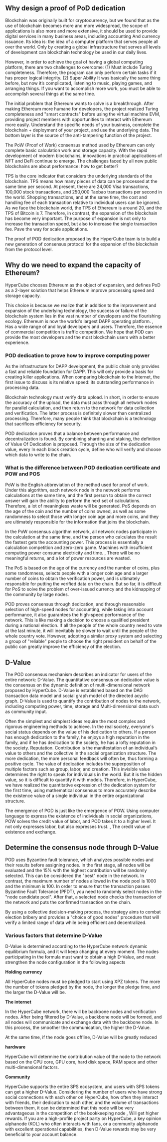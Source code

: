 ## Why design a proof of PoD dedication

Blockchain was originally built for cryptocurrency, but we found that as the use of blockchain becomes more and more widespread, the scope of applications is also more and more extensive, it should be used to provide digital services in many business areas, including accounting And currency issuance. Its idea is: the idea of ​​a computer platform that serves people all over the world. Only by creating a global infrastructure that serves all levels of development can blockchain technology be used in our daily lives.

However, in order to achieve the goal of having a global computing platform, there are two challenges to overcome:
(1) Must include Turing completeness. Therefore, the program can only perform certain tasks if it has proper logical integrity.
(2) Super Ability It was basically the same thing before, but now it’s complicated, listening to music, playing games, and arranging things. If you want to accomplish more work, you must be able to accomplish several things at the same time.

The initial problem that Ethereum wants to solve is a breakthrough. After making Ethereum more humane for developers, the project realized Turing completeness and "smart contracts" before using the virtual machine EVM, providing project members with opportunities to interact with Ethereum more easily. Understand the specific needs of your business, complete the blockchain + deployment of your project, and use the underlying data. The bottom layer is the source of the anti-tampering function of the project.

The PoW (Proof of Work) consensus method used by Ethereum can only complete basic calculation work and storage capacity. With the rapid development of modern blockchains, innovations in practical applications of NFT and DeFi continue to emerge. The challenges faced by all new public blockchains are about performance: how to get better?

TPS is the core indicator that considers the underlying standards of the blockchain. TPS means how many pieces of data can be processed at the same time per second. At present, there are 24,000 Visa transactions, 100,000 stock transactions, and 250,000 Taobao transactions per second in the world. Shopping transactions, and at the same time, the cost and handling fee of each transaction relative to individual users can be ignored. As we face the blockchain world, the TPS of Ethereum is around 20, and the TPS of Bitcoin is 7. Therefore, in contrast, the expansion of the blockchain has become very important. The purpose of expansion is not only to increase the transaction speed, but also to increase the single transaction fee. Pave the way for scale applications.

The proof of POD dedication proposed by the HyperCube team is to build a new generation of consensus protocol for the expansion of the blockchain from the protocol level.


## Why do we need to expand the capacity of Ethereum?

HyperCube chooses Ethereum as the object of expansion, and defines PoD as a 2-layer solution that helps Ethereum improve processing speed and storage capacity.

This choice is because we realize that in addition to the improvement and expansion of the underlying technology, the success or failure of the blockchain system lies in the vast number of developers and the flourishing ecology. Ethereum is now the world's largest DAPP operating platform. , Has a wide range of and loyal developers and users. Therefore, the essence of commercial competition is traffic competition. We hope that POD can provide the most developers and the most blockchain users with a better experience.

### POD dedication to prove how to improve computing power

As the infrastructure for DAPP development, the public chain only provides a fast and reliable foundation for DAPP. This will only provide a basis for creating killer applications. When comparing blockchain to the Internet, the first issue to discuss is its relative speed: its outstanding performance in processing data.

Blockchain technology must verify data upload. In short, in order to ensure the accuracy of the upload, the data must pass through all network nodes for parallel calculation, and then return to the network for data collection and verification. The latter process is definitely slower than centralized processing. Therefore, many people think that blockchain is a technology that sacrifices efficiency for security.

POD dedication proves that a balance between performance and decentralization is found. By combining sharding and staking, the definition of Value Of Dedication is proposed. Through the size of the dedication value, every In each block creation cycle, define who will verify and choose which data to write to the chain.

### What is the difference between POD dedication certificate and POW and POS

PoW is the English abbreviation of the method used for proof of work. Under this algorithm, each network node in the network performs calculations at the same time, and the first person to obtain the correct answer will gain the ability to perform the next set of calculations. Therefore, a lot of meaningless waste will be generated. PoS depends on the age of the coin and the number of coins owned, as well as some randomness to select those with longer coin age and more coins, and they are ultimately responsible for the information that joins the blockchain.

In the PoW consensus algorithm network, all network nodes participate in the calculation at the same time, and the person who calculates the result the fastest gets the accounting power. This process is essentially a calculation competition and zero-zero game. Machines with insufficient computing power consume electricity and time. , There will be no meaningful returns, and a lot of power resources are wasted.

The PoS is based on the age of the currency and the number of coins, plus some randomness, selects people with a longer coin age and a larger number of coins to obtain the verification power, and is ultimately responsible for putting the verified data on the chain. But so far, it is difficult for PoS to solve the problem of over-issued currency and the kidnapping of the community by large nodes.

POD proves consensus through dedication, and through reasonable selection of high-speed nodes for accounting, while taking into account performance, it also guarantees the high-speed performance of the network. This is like making a decision to choose a qualified president during a national election. If all the people of the whole country need to vote at the last minute, it will inevitably be slower to wait until the people of the whole country vote. However, adopting a similar proxy system and selecting a group of "reliable" people to choose the right president on behalf of the public can greatly improve the efficiency of the election.

## D-Value

The POD consensus mechanism describes an indicator for users of the entire network: D-Value. The quantitative consensus on dedication value is the consensus on the dynamic definition of multi-dimensional network proposed by HyperCube. D-Value is established based on the DAG transaction data model and social graph model of the directed acyclic graph. D-Value is used to quantify the contribution of nodes to the network, including computing power, time, storage and Multi-dimensional data such as community input.

Often the simplest and simplest ideas require the most complex and rigorous engineering methods to achieve. In the real society, everyone's social status depends on the value of his dedication to others. If a person has enough dedication to the family, he enjoys a high reputation in the family, and if he has dedication to the society, he has a lofty reputation in the society. Reputation. Contribution is the manifestation of an individual’s value to others and the collective in the social organization structure. The more dedication, the more personal feedback will often be, thus forming a positive cycle. The value of dedication includes the superposition of multiple factors such as group, labor, and creation. This invisible value determines the right to speak for individuals in the world. But it is the hidden value, so it is difficult to quantify it with models. Therefore, in HyperCube, we have realized the quantitative expression of the dedication system for the first time, using mathematical consensus to more accurately describe the existence value of a single individual in the entire organizational structure.

The emergence of POD is just like the emergence of POW. Using computer language to express the existence of individuals in social organizations, POW solves the credit value of labor, and POD takes it to a higher level. It not only expresses labor, but also expresses trust. , The credit value of existence and exchange.


## Determine the consensus node through D-Value

POD uses Byzantine fault tolerance, which analyzes possible nodes and their results before assigning nodes. In the first stage, all nodes will be evaluated and the 15% with the highest contribution will be randomly selected. This can be considered the "best" node in the network. In contrast, the maximum number of nodes allowed in the node pool is 1000 and the minimum is 100. In order to ensure that the transaction passes Byzantine Fault Tolerance (PFDT), you need to randomly select nodes in the "node candidate pool". After that, a selected node checks the transaction of the network and puts the confirmed transaction on the chain.

By using a collective decision-making process, the strategy aims to combat election bribery and provides a "choice of good nodes" procedure that will verify a limited range of data while being efficient and decentralized.


### Various factors that determine D-Value

D-Value is determined according to the HyperCube network dynamic equilibrium formula, and it will keep changing at every moment. The nodes participating in the formula must want to obtain a high D-Value, and must strengthen the node configuration in the following aspects

**Holding currency**

All HyperCube nodes must be pledged to start using XPZ tokens. The more the number of tokens pledged by the node, the longer the pledge time, and the larger the D-Value will be.

**The internet**

In the HyperCube network, there will be backbone nodes and verification nodes. After being filtered by D-Value, a backbone node will be formed, and all nodes will communicate and exchange data with the backbone node. In this process, the smoother the communication, the higher the D-Value.

At the same time, if the node goes offline, D-Value will be greatly reduced


**hardware**

HyperCube will determine the contribution value of the node to the network based on the CPU core, GPU core, hard disk space, RAM space and other multi-dimensional factors.


**Community**

HyperCube supports the entire SPS ecosystem, and users with SPS tokens can get a higher D-Value. Considering the number of users who have strong social connections with each other on HyperCube, how often they interact with friends, their dedication to each other, and the volume of transactions between them, it can be determined that this node will be very advantageous in the competition of the bookkeeping node , Will get higher rewards. If you are a high-profile project party on HyperCube, a key opinion alphanode (KOL) who often interacts with fans, or a community alphanode with excellent operational capabilities, then D-Value rewards may be very beneficial to your account balance.


